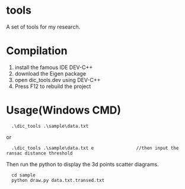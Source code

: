 # tools
A set of tools for my research.


# Compilation
1. install the famous IDE DEV-C++
2. download the Eigen package
3. open dic_tools.dev using DEV-C++
4. Press F12 to rebuild the project


# Usage(Windows CMD)
```
  .\dic_tools .\sample\data.txt
```
  or
```
  .\dic_tools .\sample\data.txt e                //then input the ransac distance threshold
```

Then run the python to display the 3d points scatter diagrams.
```
  cd sample
  python draw.py data.txt.transed.txt
  
```
